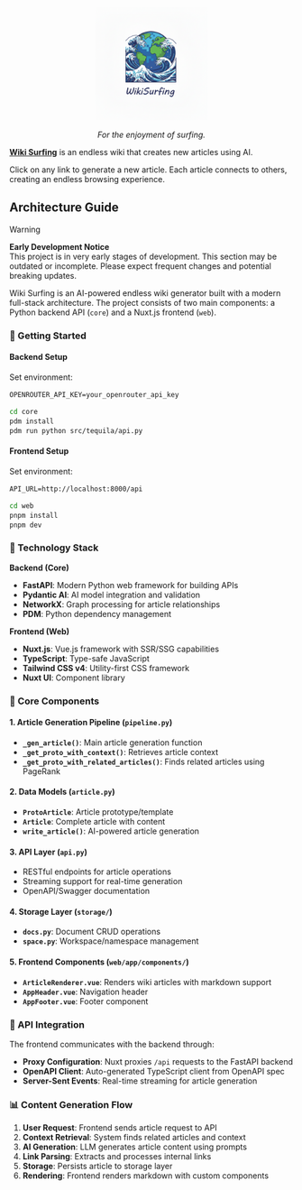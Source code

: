 <div align="center">

<a href="https://wikisurf.ing">
  <img src="assets/wiki-surfing-title.png" alt="Wiki Surfing" width="200">
</a>

*For the enjoyment of surfing.*

</div>

**[Wiki Surfing](https://wikisurf.ing)** is an endless wiki that creates new articles using AI. 

Click on any link to generate a new article. Each article connects to others, creating an endless browsing experience.

## Architecture Guide

> [!WARNING]
> **Early Development Notice**  
> This project is in very early stages of development. This section may be outdated or incomplete. Please expect frequent changes and potential breaking updates.

Wiki Surfing is an AI-powered endless wiki generator built with a modern full-stack architecture. The project consists of two main components: a Python backend API (`core`) and a Nuxt.js frontend (`web`).

### 🚀 Getting Started

#### Backend Setup

Set environment:
```
OPENROUTER_API_KEY=your_openrouter_api_key
```

```bash
cd core
pdm install
pdm run python src/tequila/api.py
```

#### Frontend Setup  
Set environment:
```
API_URL=http://localhost:8000/api
```

```bash
cd web
pnpm install
pnpm dev
```


### 🔧 Technology Stack

**Backend (Core)**
- **FastAPI**: Modern Python web framework for building APIs
- **Pydantic AI**: AI model integration and validation
- **NetworkX**: Graph processing for article relationships
- **PDM**: Python dependency management

**Frontend (Web)**
- **Nuxt.js**: Vue.js framework with SSR/SSG capabilities
- **TypeScript**: Type-safe JavaScript
- **Tailwind CSS v4**: Utility-first CSS framework
- **Nuxt UI**: Component library

### 🔄 Core Components

#### 1. Article Generation Pipeline (`pipeline.py`)
- **`_gen_article()`**: Main article generation function
- **`_get_proto_with_context()`**: Retrieves article context
- **`_get_proto_with_related_articles()`**: Finds related articles using PageRank

#### 2. Data Models (`article.py`)
- **`ProtoArticle`**: Article prototype/template
- **`Article`**: Complete article with content
- **`write_article()`**: AI-powered article generation

#### 3. API Layer (`api.py`)
- RESTful endpoints for article operations
- Streaming support for real-time generation
- OpenAPI/Swagger documentation

#### 4. Storage Layer (`storage/`)
- **`docs.py`**: Document CRUD operations
- **`space.py`**: Workspace/namespace management

#### 5. Frontend Components (`web/app/components/`)
- **`ArticleRenderer.vue`**: Renders wiki articles with markdown support
- **`AppHeader.vue`**: Navigation header
- **`AppFooter.vue`**: Footer component

### 🔗 API Integration

The frontend communicates with the backend through:
- **Proxy Configuration**: Nuxt proxies `/api` requests to the FastAPI backend
- **OpenAPI Client**: Auto-generated TypeScript client from OpenAPI spec
- **Server-Sent Events**: Real-time streaming for article generation

### 📊 Content Generation Flow

1. **User Request**: Frontend sends article request to API
2. **Context Retrieval**: System finds related articles and context
3. **AI Generation**: LLM generates article content using prompts
4. **Link Parsing**: Extracts and processes internal links
5. **Storage**: Persists article to storage layer
6. **Rendering**: Frontend renders markdown with custom components